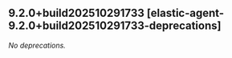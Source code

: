 ## 9.2.0&#43;build202510291733 [elastic-agent-9.2.0&#43;build202510291733-deprecations]

_No deprecations._
